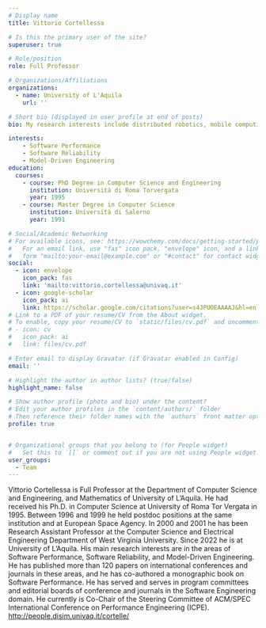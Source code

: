 ```yaml
---
# Display name
title: Vittorio Cortellessa

# Is this the primary user of the site?
superuser: true

# Role/position
role: Full Professor

# Organizations/Affiliations
organizations:
  - name: University of L'Aquila
    url: ''

# Short bio (displayed in user profile at end of posts)
bio: My research interests include distributed robotics, mobile computing and programmable matter.

interests:
    - Software Performance
    - Software Reliability
    - Model-Driven Engineering
education:
  courses:
    - course: PhD Degree in Computer Science and Engineering 
      institution: Università di Roma Torvergata
      year: 1995
    - course: Master Degree in Computer Science 
      institution: Università di Salerno 
      year: 1991

# Social/Academic Networking
# For available icons, see: https://wowchemy.com/docs/getting-started/page-builder/#icons
#   For an email link, use "fas" icon pack, "envelope" icon, and a link in the
#   form "mailto:your-email@example.com" or "#contact" for contact widget.
social:
  - icon: envelope
    icon_pack: fas
    link: 'mailto:vittorio.cortellessa@univaq.it'
  - icon: google-scholar
    icon_pack: ai
    link: https://scholar.google.com/citations?user=s4JPUOEAAAAJ&hl=en
# Link to a PDF of your resume/CV from the About widget.
# To enable, copy your resume/CV to `static/files/cv.pdf` and uncomment the lines below.
# - icon: cv
#   icon_pack: ai
#   link: files/cv.pdf

# Enter email to display Gravatar (if Gravatar enabled in Config)
email: ''

# Highlight the author in author lists? (true/false)
highlight_name: false

# Show author profile (photo and bio) under the content?
# Edit your author profiles in the `content/authors/` folder
# Then reference their folder names with the `authors` front matter option above
profile: true


# Organizational groups that you belong to (for People widget)
#   Set this to `[]` or comment out if you are not using People widget.
user_groups:
  - Team
---
```

Vittorio Cortellessa is Full Professor at the Department of Computer Science and Engineering, and Mathematics of University of L’Aquila. He had received his Ph.D. in Computer Science at University of Roma Tor Vergata in 1995. Between 1996 and 1999 he held postdoc positions at the same institution and at European Space Agency. In 2000 and 2001 he has been Research Assistant Professor at the Computer Science and Electrical Engineering Department of West Virginia University. Since 2022 he is at University of L’Aquila. His main research interests are in the areas of Software Performance, Software Reliability, and Model-Driven Engineering. He has published more than 120 papers on international conferences and journals in these areas, and he has co-authored a monographic book on Software Performance. He has served and serves in program committees and editorial boards of conference and journals in the Software Engineering domain. He currently is Co-Chair of the Steering Committee of ACM/SPEC International Conference on Performance Engineering (ICPE).  http://people.disim.univaq.it/cortelle/
